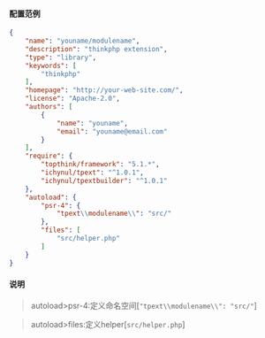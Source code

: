 #### 配置范例
```json
{
    "name": "youname/modulename",
    "description": "thinkphp extension",
    "type": "library",
    "keywords": [
        "thinkphp"
    ],
    "homepage": "http://your-web-site.com/",
    "license": "Apache-2.0",
    "authors": [
        {
            "name": "youname",
            "email": "youname@email.com"
        }
    ],
    "require": {
        "topthink/framework": "5.1.*",
        "ichynul/tpext": "^1.0.1",
        "ichynul/tpextbuilder": "^1.0.1"
    },
    "autoload": {
        "psr-4": {
            "tpext\\modulename\\": "src/"
        },
        "files": [
            "src/helper.php"
        ]
    }
}
```
#### 说明
>autoload>psr-4:定义命名空间[`"tpext\\modulename\\": "src/"`]

>autoload>files:定义helper[`src/helper.php`]